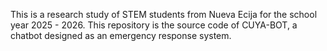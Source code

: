 This is a research study of STEM students from Nueva Ecija for the school year 2025 - 2026. This repository is the source code of CUYA-BOT, a chatbot 
designed as an emergency response system.

